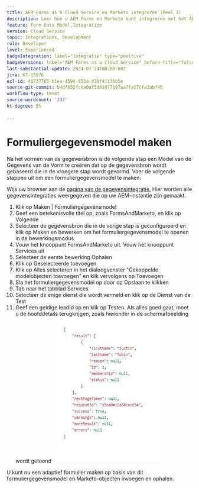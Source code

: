 ```yaml
---
title: AEM Forms as a Cloud Service en Marketo integreren (Deel 3)
description: Leer hoe u AEM Forms en Marketo kunt integreren met het AEM Forms-formuliergegevensmodel.
feature: Form Data Model,Integration
version: Cloud Service
topic: Integrations, Development
role: Developer
level: Experienced
badgeIntegration: label="Integratie" type="positive"
badgeVersions: label="AEM Forms as a Cloud Service" before-title="false"
last-substantial-update: 2024-07-24T00:00:00Z
jira: KT-15876
exl-id: 43737765-b1ea-4594-853a-d78f41136b5e
source-git-commit: b4df652fcda0af5d01077b97aa7fa17cfe2abf4b
workflow-type: tm+mt
source-wordcount: '237'
ht-degree: 0%

---
```


# Formuliergegevensmodel maken

Na het vormen van de gegevensbron is de volgende stap een Model van de Gegevens van de Vorm te creëren dat op de gegevensbron wordt gebaseerd die in de vroegere stap wordt gevormd. Voer de volgende stappen uit om een formuliergegevensmodel te maken:

Wijs uw browser aan de [ pagina van de gegevensintegratie.](http://localhost:4502/aem/forms.html/content/dam/formsanddocuments-fdm) Hier worden alle gegevensintegraties weergegeven die op uw AEM-instantie zijn gemaakt.

1. Klik op Maken | Formuliergegevensmodel
1. Geef een betekenisvolle titel op, zoals FormsAndMarketo, en klik op Volgende
1. Selecteer de gegevensbron die in de vorige stap is geconfigureerd en klik op Maken en bewerken om het formuliergegevensmodel te openen in de bewerkingsmodus
1. Vouw het knooppunt FormsAndMarketo uit. Vouw het knooppunt Services uit
1. Selecteer de eerste bewerking Ophalen
1. Klik op Geselecteerde toevoegen
1. Klik op Alles selecteren in het dialoogvenster &quot;Gekoppelde modelobjecten toevoegen&quot; en klik vervolgens op Toevoegen
1. Sla het formuliergegevensmodel op door op Opslaan te klikken
1. Tab naar het tabblad Services
1. Selecteer de enige dienst die wordt vermeld en klik op de Dienst van de Test
1. Geef een geldige leadId op en klik op Testen. Als alles goed gaat, moet u de hoofddetails terugkrijgen, zoals hieronder in de schermafbeelding wordt getoond
   ![ testresultaten ](assets/testresults.png)

U kunt nu een adaptief formulier maken op basis van dit formuliergegevensmodel en Marketo-objecten invoegen en ophalen.
